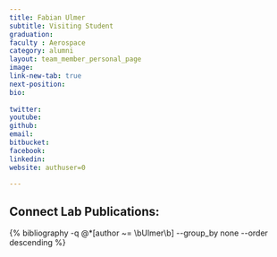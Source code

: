 ```yaml
---
title: Fabian Ulmer
subtitle: Visiting Student
graduation: 
faculty : Aerospace
category: alumni
layout: team_member_personal_page
image: 
link-new-tab: true
next-position: 
bio:
    
twitter: 
youtube: 
github: 
email: 
bitbucket: 
facebook: 
linkedin: 
website: authuser=0

---
```


## Connect Lab Publications:

{% bibliography -q @*[author ~= \bUlmer\b] --group_by none --order descending %}

